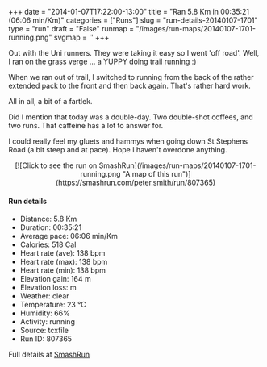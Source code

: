 +++
date = "2014-01-07T17:22:00-13:00"
title = "Ran 5.8 Km in 00:35:21 (06:06 min/Km)"
categories = ["Runs"]
slug = "run-details-20140107-1701"
type = "run"
draft = "False"
runmap = "/images/run-maps/20140107-1701-running.png"
svgmap = '<polyline points="31 36, 0 64, 19 75, 34 79, 37 84, 40 81, 43 74, 47 70, 59 68, 72 63, 78 68, 82 76, 94 84, 99 76, 100 67, 98 64, 99 60, 100 46, 99 45, 98 38, 98 29, 95 23, 89 20, 81 16, 68 20, 59 24, 55 24, 49 22, 40 26, 31 33">'
+++

Out with the Uni runners. They were taking it easy so I went 'off road'. Well, I ran on the grass verge ... a YUPPY doing trail running :)

When we ran out of trail, I switched to running from the back of the rather extended pack to the front and then back again. That's rather hard work. 

All in all, a bit of a fartlek. 

Did I mention that today was a double-day. Two double-shot coffees, and two runs. That caffeine has a lot to answer for. 

I could really feel my gluets and hammys when going down St Stephens Road (a bit steep and at pace). Hope I haven't overdone anything. 



<!--more-->

<center>
[![Click to see the run on SmashRun](/images/run-maps/20140107-1701-running.png "A map of this run")](https://smashrun.com/peter.smith/run/807365)
</center>

#### Run details

* Distance: 5.8 Km
* Duration: 00:35:21
* Average pace: 06:06 min/Km
* Calories: 518 Cal
* Heart rate (ave): 138 bpm
* Heart rate (max): 138 bpm
* Heart rate (min): 138 bpm
* Elevation gain: 164 m
* Elevation loss:  m
* Weather: clear
* Temperature: 23 &deg;C
* Humidity: 66%
* Activity: running
* Source: tcxfile
* Run ID: 807365

Full details at [SmashRun](https://smashrun.com/peter.smith/run/807365)
